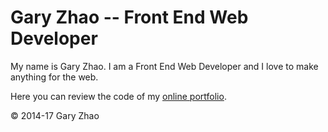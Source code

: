 # Gary Zhao -- Front End Web Developer

My name is Gary Zhao. I am a Front End Web Developer and I love to make anything for the web.

Here you can review the code of my [online portfolio](http://www.garyzhao.com).

© 2014-17 Gary Zhao
